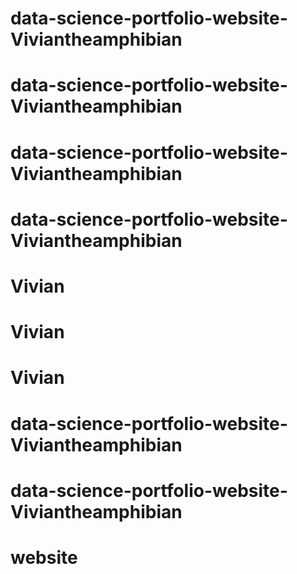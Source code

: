 # data-science-portfolio-website-Viviantheamphibian
# data-science-portfolio-website-Viviantheamphibian
# data-science-portfolio-website-Viviantheamphibian
# data-science-portfolio-website-Viviantheamphibian
# Vivian
# Vivian
# Vivian
# data-science-portfolio-website-Viviantheamphibian
# data-science-portfolio-website-Viviantheamphibian
# website
